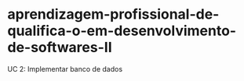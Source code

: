 # aprendizagem-profissional-de-qualifica-o-em-desenvolvimento-de-softwares-II
UC 2: Implementar banco de dados
